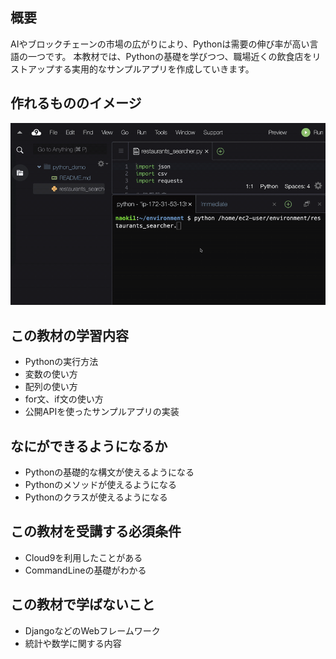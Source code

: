 ## 概要
AIやブロックチェーンの市場の広がりにより、Pythonは需要の伸び率が高い言語の一つです。
本教材では、Pythonの基礎を学びつつ、職場近くの飲食店をリストアップする実用的なサンプルアプリを作成していきます。

## 作れるもののイメージ
![作れるもののイメージ](/image/Python.gif)

## この教材の学習内容
- Pythonの実行方法
- 変数の使い方
- 配列の使い方
- for文、if文の使い方
- 公開APIを使ったサンプルアプリの実装

## なにができるようになるか
- Pythonの基礎的な構文が使えるようになる
- Pythonのメソッドが使えるようになる
- Pythonのクラスが使えるようになる

## この教材を受講する必須条件
-  Cloud9を利用したことがある
-  CommandLineの基礎がわかる

## この教材で学ばないこと
- DjangoなどのWebフレームワーク
- 統計や数学に関する内容

